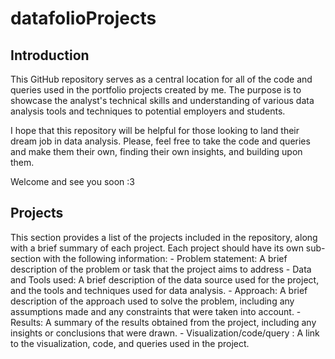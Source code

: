 # datafolioProjects
## Introduction
This GitHub repository serves as a central location for all of the code and queries used in the portfolio projects created by me. The purpose is to showcase the analyst's technical skills and understanding of various data analysis tools and techniques to potential employers and students.

I hope that this repository will be helpful for those looking to land their dream job in data analysis. Please, feel free to take the code and queries and make them their own, finding their own insights, and building upon them.

Welcome and see you soon :3

## Projects 
This section provides a list of the projects included in the repository, along with a brief summary of each project. Each project should have its own sub-section with the following information:
    - Problem statement: A brief description of the problem or task that the project aims to address
    - Data and Tools used: A brief description of the data source used for the project, and the tools and techniques used for data analysis.
    - Approach: A brief description of the approach used to solve the problem, including any assumptions made and any constraints that were taken into account.
    - Results: A summary of the results obtained from the project, including any insights or conclusions that were drawn.
    - Visualization/code/query : A link to the visualization, code, and queries used in the project.
